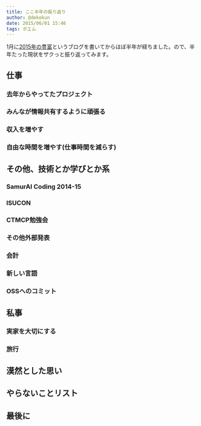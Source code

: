 ```yaml
---
title: ここ半年の振り返り
author: @dekokun
date: 2015/06/01 15:46
tags: ポエム
---
```


1月に[2015年の豊富](http://dekokun.github.io/posts/2015-01-01.html)というブログを書いてからほぼ半年が経ちました。ので、半年たった現状をザクっと振り返ってみます。

## 仕事

### 去年からやってたプロジェクト

### みんなが情報共有するように頑張る

### 収入を増やす

### 自由な時間を増やす(仕事時間を減らす)

## その他、技術とか学びとか系

### SamurAI Coding 2014-15

### ISUCON

### CTMCP勉強会

### その他外部発表

### 会計

### 新しい言語

### OSSへのコミット

## 私事

### 実家を大切にする

### 旅行

## 漠然とした思い

## やらないことリスト

## 最後に

